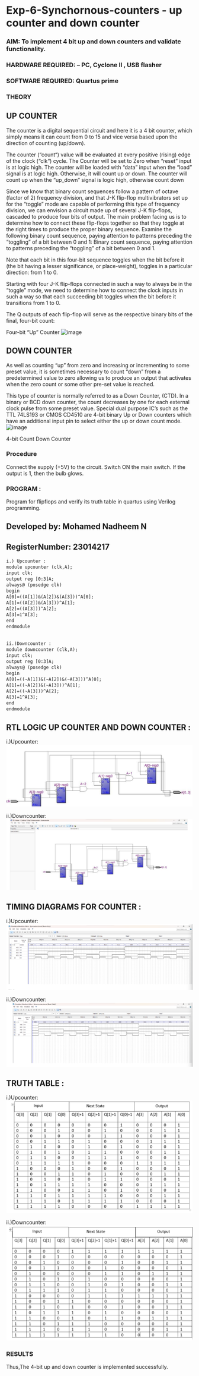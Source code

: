 # Exp-6-Synchornous-counters - up counter and down counter 
### AIM: To implement 4 bit up and down counters and validate  functionality.
### HARDWARE REQUIRED:  – PC, Cyclone II , USB flasher
### SOFTWARE REQUIRED:   Quartus prime
### THEORY 

## UP COUNTER 
The counter is a digital sequential circuit and here it is a 4 bit counter, which simply means it can count from 0 to 15 and vice versa based upon the direction of counting (up/down). 

The counter (“count“) value will be evaluated at every positive (rising) edge of the clock (“clk“) cycle.
The Counter will be set to Zero when “reset” input is at logic high.
The counter will be loaded with “data” input when the “load” signal is at logic high. Otherwise, it will count up or down.
The counter will count up when the “up_down” signal is logic high, otherwise count down

Since we know that binary count sequences follow a pattern of octave (factor of 2) frequency division, and that J-K flip-flop multivibrators set up for the “toggle” mode are capable of performing this type of frequency division, we can envision a circuit made up of several J-K flip-flops, cascaded to produce four bits of output.
The main problem facing us is to determine how to connect these flip-flops together so that they toggle at the right times to produce the proper binary sequence.
Examine the following binary count sequence, paying attention to patterns preceding the “toggling” of a bit between 0 and 1:
Binary count sequence, paying attention to patterns preceding the “toggling” of a bit between 0 and 1.

Note that each bit in this four-bit sequence toggles when the bit before it (the bit having a lesser significance, or place-weight), toggles in a particular direction: from 1 to 0.



 
 

Starting with four J-K flip-flops connected in such a way to always be in the “toggle” mode, we need to determine how to connect the clock inputs in such a way so that each succeeding bit toggles when the bit before it transitions from 1 to 0.

The Q outputs of each flip-flop will serve as the respective binary bits of the final, four-bit count:

 
 

Four-bit “Up” Counter
![image](https://user-images.githubusercontent.com/36288975/169644758-b2f4339d-9532-40c5-af40-8f4f8c942e2c.png)



## DOWN COUNTER 

As well as counting “up” from zero and increasing or incrementing to some preset value, it is sometimes necessary to count “down” from a predetermined value to zero allowing us to produce an output that activates when the zero count or some other pre-set value is reached.

This type of counter is normally referred to as a Down Counter, (CTD). In a binary or BCD down counter, the count decreases by one for each external clock pulse from some preset value. Special dual purpose IC’s such as the TTL 74LS193 or CMOS CD4510 are 4-bit binary Up or Down counters which have an additional input pin to select either the up or down count mode.
![image](https://user-images.githubusercontent.com/36288975/169644844-1a14e123-7228-4ed8-81a9-eb937dff4ac8.png)


4-bit Count Down Counter
### Procedure
Connect the supply (+5V) to the circuit. Switch ON the main switch. If the output is 1, then the bulb
glows.

### PROGRAM :

Program for flipflops  and verify its truth table in quartus using Verilog programming.

## Developed by: Mohamed Nadheem N
## RegisterNumber:  23014217
```
i.) Upcounter :
module upcounter (clk,A);
input clk;
output reg [0:3]A;
always@ (posedge clk)
begin
A[0]=((A[1])&(A[2])&(A[3]))^A[0];
A[1]=((A[2])&(A[3]))^A[1];
A[2]=((A[3]))^A[2];
A[3]=1^A[3];
end
endmodule
```

```

ii.)Downcounter :
module downcounter (clk,A);
input clk;
output reg [0:3]A;
always@ (posedge clk)
begin
A[0]=((~A[1])&(~A[2])&(~A[3]))^A[0];
A[1]=((~A[2])&(~A[3]))^A[1];
A[2]=((~A[3]))^A[2];
A[3]=1^A[3];
end
endmodule
```

## RTL LOGIC UP COUNTER AND DOWN COUNTER :

i.)Upcounter:
![upcounterrtl](/UPcoun.png)

ii.)Downcounter:
![downcounterrtl](/DWcoun.png)

## TIMING DIAGRAMS FOR COUNTER :

i.)Upcounter:
![upcountertd](/RTLup.png)

ii.)Downcounter:
![downcountertd](/RTLdown.png)

## TRUTH TABLE :

i.)Upcounter:
![upcountertt](/UPT.png)

ii.)Downcounter:
![downcountertt](/DWT.png)

### RESULTS 
Thus,The 4-bit up and down counter is implemented successfully.
